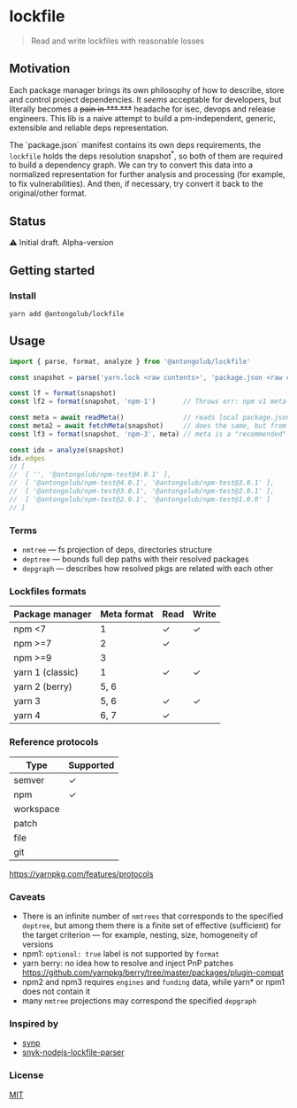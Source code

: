 # lockfile
> Read and write lockfiles with reasonable losses

## Motivation
Each package manager brings its own philosophy of how to describe, store and control project dependencies.
It _seems_ acceptable for developers, but literally becomes a ~~pain in *** ***~~ headache for isec, devops and release engineers.
This lib is a naive attempt to build a pm-independent, generic, extensible and reliable deps representation.

The ´package.json´ manifest contains its own deps requirements, the `lockfile` holds the deps resolution snapshot<sup>*</sup>,
so both of them are required to build a dependency graph. We can try to convert this data into a normalized representation for further analysis and processing (for example, to fix vulnerabilities).
And then, if necessary, try convert it back to the original/other format.

## Status
⚠️ Initial draft. Alpha-version

## Getting started
### Install
```shell
yarn add @antongolub/lockfile
```

## Usage
```ts
import { parse, format, analyze } from '@antongolub/lockfile'

const snapshot = parse('yarn.lock <raw contents>', 'package.json <raw contents>', './packages/foo/package.json <raw contents>')

const lf = format(snapshot)
const lf2 = format(snapshot, 'npm-1')       // Throws err: npm v1 meta does not support workspaces

const meta = await readMeta()               // reads local package.jsons data to gather required data like `engines`, `license`, `bins`, etc
const meta2 = await fetchMeta(snapshot)     // does the same, but from the remote registry
const lf3 = format(snapshot, 'npm-3', meta) // meta is a "recommended" option

const idx = analyze(snapshot)
idx.edges
// [
//  [ '', '@antongolub/npm-test@4.0.1' ],
//  [ '@antongolub/npm-test@4.0.1', '@antongolub/npm-test@3.0.1' ],
//  [ '@antongolub/npm-test@3.0.1', '@antongolub/npm-test@2.0.1' ],
//  [ '@antongolub/npm-test@2.0.1', '@antongolub/npm-test@1.0.0' ]
// ]
```

### Terms
* `nmtree` — fs projection of deps, directories structure
* `deptree` — bounds full dep paths with their resolved packages
* `depgraph` — describes how resolved pkgs are related with each other

### Lockfiles formats
| Package manager  | Meta format | Read | Write |
|------------------|-------------|------|-------|
| npm <7           | 1           | ✓    | ✓     |
| npm >=7          | 2           | ✓    |       |
| npm >=9          | 3           |      |       | 
| yarn 1 (classic) | 1           | ✓    | ✓     |
| yarn 2 (berry)   | 5, 6        |      |       |
| yarn 3           | 5, 6        | ✓    | ✓     |
| yarn 4           | 6, 7        | ✓    |       |

### Reference protocols
| Type      | Supported |
|-----------|-----------|
| semver    | ✓         |
| npm       | ✓         |
| workspace |           |
| patch     |           |
| file      |           |
| git       |           |

https://yarnpkg.com/features/protocols

### Caveats
* There is an infinite number of `nmtrees` that corresponds to the specified `deptree`, but among them there is a finite set of effective (sufficient) for the target criterion — for example, nesting, size, homogeneity of versions
* npm1: `optional: true` label is not supported by `format`
* yarn berry: no idea how to resolve and inject PnP patches https://github.com/yarnpkg/berry/tree/master/packages/plugin-compat
* npm2 and npm3 requires `engines` and `funding` data, while yarn* or npm1 does not contain it
* many `nmtree` projections may correspond the specified `depgraph`

### Inspired by
* [synp](https://github.com/imsnif/synp)
* [snyk-nodejs-lockfile-parser](https://github.com/snyk/nodejs-lockfile-parser)

### License
[MIT](./LICENSE)

